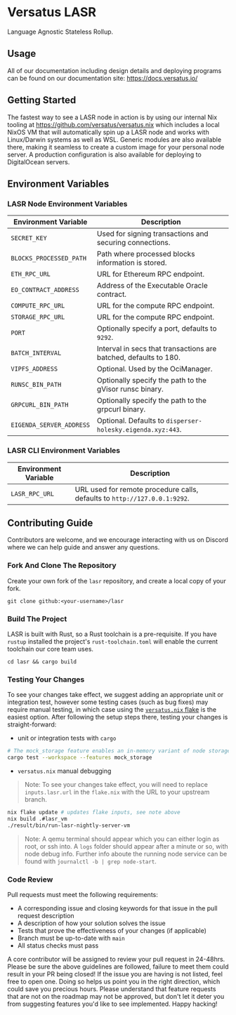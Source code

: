 # Versatus LASR

Language Agnostic Stateless Rollup.

## Usage

All of our documentation including design details and deploying programs can be found on our documentation site: https://docs.versatus.io/

## Getting Started

The fastest way to see a LASR node in action is by using our internal Nix tooling at https://github.com/versatus/versatus.nix
which includes a local NixOS VM that will automatically spin up a LASR node and works with Linux/Darwin systems as well as WSL.
Generic modules are also available there, making it seamless to create a custom image for your personal node server. A production
configuration is also available for deploying to DigitalOcean servers.

## Environment Variables

### LASR Node Environment Variables

| Environment Variable     | Description                                                      |
|--------------------------|------------------------------------------------------------------|
| `SECRET_KEY`             | Used for signing transactions and securing connections.          |
| `BLOCKS_PROCESSED_PATH`  | Path where processed blocks information is stored.               |
| `ETH_RPC_URL`            | URL for Ethereum RPC endpoint.                                   |
| `EO_CONTRACT_ADDRESS`    | Address of the Executable Oracle contract.                       |
| `COMPUTE_RPC_URL`        | URL for the compute RPC endpoint.                                |
| `STORAGE_RPC_URL`        | URL for the compute RPC endpoint.                                |
| `PORT`                   | Optionally specify a port, defaults to `9292`.                   |
| `BATCH_INTERVAL`         | Interval in secs that transactions are batched, defaults to 180. |
| `VIPFS_ADDRESS`          | Optional. Used by the OciManager.                                |
| `RUNSC_BIN_PATH`         | Optionally specify the path to the gVisor runsc binary.          |
| `GRPCURL_BIN_PATH`       | Optionally specify the path to the grpcurl binary.               |
| `EIGENDA_SERVER_ADDRESS` | Optional. Defaults to `disperser-holesky.eigenda.xyz:443`.       |

### LASR CLI Environment Variables

| Environment Variable   | Description                                                               |
|------------------------|---------------------------------------------------------------------------|
| `LASR_RPC_URL`         | URL used for remote procedure calls, defaults to `http://127.0.0.1:9292`. |

## Contributing Guide

Contributors are welcome, and we encourage interacting with us on Discord where we can help guide and
answer any questions.

### Fork And Clone The Repository
Create your own fork of the `lasr` repository, and create a local copy of your fork.
```
git clone github:<your-username>/lasr
```

### Build The Project
LASR is built with Rust, so a Rust toolchain is a pre-requisite. If you have `rustup` installed
the project's `rust-toolchain.toml` will enable the current toolchain our core team uses.
```
cd lasr && cargo build
```

### Testing Your Changes
To see your changes take effect, we suggest adding an appropriate unit or integration test, however
some testing cases (such as bug fixes) may require manual testing, in which case using the [`versatus.nix` flake](https://github.com/versatus/versatus.nix)
is the easiest option. After following the setup steps there, testing your changes is straight-forward:

- unit or integration tests with `cargo`
```sh
# The mock_storage feature enables an in-memory variant of node storage
cargo test --workspace --features mock_storage
```

- `versatus.nix` manual debugging

> Note: To see your changes take effect, you will need to replace `inputs.lasr.url` in the `flake.nix`
> with the URL to your upstream branch.

```sh
nix flake update # updates flake inputs, see note above
nix build .#lasr_vm
./result/bin/run-lasr-nightly-server-vm
```

> Note: A qemu terminal should appear which you can either login as root, or ssh into.
> A `logs` folder should appear after a minute or so, with node debug info. Further info
> aboute the running node service can be found with `journalctl -b | grep node-start`.

### Code Review
Pull requests must meet the following requirements:
- A corresponding issue and closing keywords for that issue in the pull request description
- A description of how your solution solves the issue
- Tests that prove the effectiveness of your changes (if applicable)
- Branch must be up-to-date with `main`
- All status checks must pass

A core contributor will be assigned to review your pull request in 24-48hrs.
Please be sure the above guidelines are followed, failure to meet them could result in your PR being closed!
If the issue you are having is not listed, feel free to open one. Doing so helps us point you in the right
direction, which could save you precious hours. Please understand that feature requests that are not on the
roadmap may not be approved, but don't let it deter you from suggesting features you'd like to see implemented.
Happy hacking!
